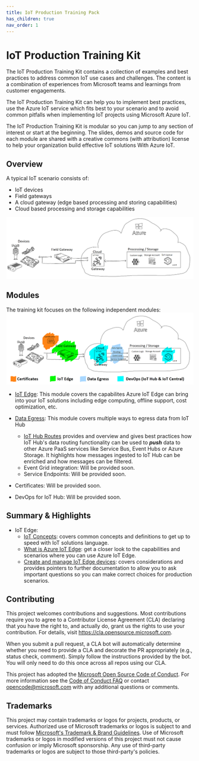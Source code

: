 ```yaml
---
title: IoT Production Training Pack
has_children: true
nav_order: 1
---
```


# IoT Production Training Kit

The IoT Production Training Kit contains a collection of examples and best practices to address common IoT use cases and challenges. The content is a combination of experiences from Microsoft teams and learnings from customer engagements.

The IoT Production Training Kit can help you to implement best practices, use the Azure IoT service which fits best to your scenario and to avoid common pitfalls when implementing IoT projects using Microsoft Azure IoT.

The IoT Production Training Kit is modular so you can jump to any section of interest or start at the beginning. The slides, demos and source code for each module are shared with a creative commons (with attribution) license to help your organization build effective IoT solutions With Azure IoT.

## Overview

A typical IoT scenario consists of: 

* IoT devices
* Field gateways
* A cloud gateway (edge based processing and storing capabilities)
* Cloud based processing and storage capabilities

![Overview](assets/images/ScenarioOverview.png)

## Modules

The training kit focuses on the following independent modules:
![KitContent](assets/images/KitContent.png)
* [IoT Edge](modules/IoTEdge/index.md): This module covers the capabilites Azure IoT Edge can bring into your IoT solutions including edge computing, offline support, cost optimization, etc.

* [Data Egress](modules/DataEgress/index.md): This module covers multiple ways to egress data from IoT Hub
  * [IoT Hub Routes](modules/DataEgress/index.md) provides and overview and gives best practices how IoT Hub's data routing functionality can be used to ***push*** data to other Azure PaaS services like Service Bus, Event Hubs or Azure Storage. It highlights how messages ingested to IoT Hub can be enriched and how messages can be filtered.
  * Event Grid integration: Will be provided soon.
  * Service Endpoints: Will be provided soon.

* Certificates: Will be provided soon.

* DevOps for IoT Hub: Will be provided soon.

## Summary & Highlights

* IoT Edge:
  * [IoT Concepts](modules/IoTEdge/iot-concepts.md): covers common concepts and definitions to get up to speed with IoT solutions language.
  * [What is Azure IoT Edge](modules/IoTEdge/what-is-iot-edge.md): get a closer look to the capabilities and scenarios where you can use Azure IoT Edge.
  * [Create and manage IoT Edge devices](modules/IoTEdge/create-and-manage.md): covers considerations and provides pointers to further documentation to allow you to ask important questions so you can make correct choices for production scenarios.

## Contributing

This project welcomes contributions and suggestions.  Most contributions require you to agree to a
Contributor License Agreement (CLA) declaring that you have the right to, and actually do, grant us
the rights to use your contribution. For details, visit https://cla.opensource.microsoft.com.

When you submit a pull request, a CLA bot will automatically determine whether you need to provide
a CLA and decorate the PR appropriately (e.g., status check, comment). Simply follow the instructions
provided by the bot. You will only need to do this once across all repos using our CLA.

This project has adopted the [Microsoft Open Source Code of Conduct](https://opensource.microsoft.com/codeofconduct/).
For more information see the [Code of Conduct FAQ](https://opensource.microsoft.com/codeofconduct/faq/) or
contact [opencode@microsoft.com](mailto:opencode@microsoft.com) with any additional questions or comments.

## Trademarks

This project may contain trademarks or logos for projects, products, or services. Authorized use of Microsoft 
trademarks or logos is subject to and must follow 
[Microsoft's Trademark & Brand Guidelines](https://www.microsoft.com/en-us/legal/intellectualproperty/trademarks/usage/general).
Use of Microsoft trademarks or logos in modified versions of this project must not cause confusion or imply Microsoft sponsorship.
Any use of third-party trademarks or logos are subject to those third-party's policies.
